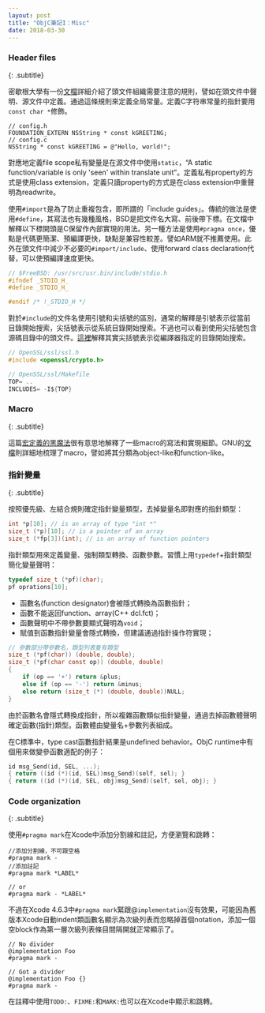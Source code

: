 ```yaml
---
layout: post
title: "ObjC筆記I：Misc"
date: 2018-03-30
---
```


### Header files
{: .subtitle}

密歇根大學有一份[文檔](http://umich.edu/~eecs381/handouts/CHeaderFileGuidelines.pdf)詳細介紹了頭文件組織需要注意的規則，譬如在頭文件中聲明、源文件中定義<!-- more -->。通過這條規則來定義全局常量。定義C字符串常量的指針要用```const char *```修飾。

```objc
// config.h
FOUNDATION_EXTERN NSString * const kGREETING;
// config.c
NSString * const kGREETING = @"Hello, world!";
```

對應地定義file scope私有變量是在源文件中使用```static```，“A static function/variable is only 'seen' within translate unit”。定義私有property的方式是使用class extension，定義只讀property的方式是在class extension中重聲明為readwrite。

使用```#import```是為了防止重複包含，即所謂的「include guides」。傳統的做法是使用```#define```，其寫法也有幾種風格，BSD是把文件名大寫、前後帶下標。在文檔中解釋以下標開頭是C保留作內部實現的用法。另一種方法是使用```#pragma once```，優點是代碼更簡潔、預編譯更快，缺點是兼容性較差。譬如ARM就不推薦使用。此外在頭文件中減少不必要的```#import/include```、使用forward class declaration代替，可以使預編譯速度更快。

```c
// $FreeBSD: /usr/src/usr.bin/include/stdio.h
#ifndef _STDIO_H_
#define _STDIO_H_

#endif /* !_STDIO_H */
```

對於```#include```的文件名使用引號和尖括號的區別，通常的解釋是引號表示從當前目錄開始搜索，尖括號表示從系統目錄開始搜索。不過也可以看到使用尖括號包含源碼目錄中的頭文件。[這裡](https://stackoverflow.com/questions/4118376/what-are-the-rules-on-include-xxx-h-vs-include-xxx-h)解釋其實尖括號表示從編譯器指定的目錄開始搜索。

```c
// OpenSSL/ssl/ssl.h
#include <openssl/crypto.h>

// OpenSSL/ssl/Makefile
TOP= ..
INCLUDES= -I${TOP}
```

### Macro
{: .subtitle}

這篇[宏定義的黑魔法](https://onevcat.com/2014/01/black-magic-in-macro/)很有意思地解釋了一些macro的寫法和實現細節。GNU的[文檔](https://gcc.gnu.org/onlinedocs/cpp/Macros.html)則詳細地梳理了macro，譬如將其分類為object-like和function-like。

### 指針變量
{: .subtitle}

按照優先級、左結合規則確定指針變量類型，去掉變量名即對應的指針類型：

```c
int *p[10]; // is an array of type "int *"
size_t (*p)[10]; // is a pointer of an array
size_t (*fp[3])(int); // is an array of function pointers
```

指針類型用來定義變量、強制類型轉換、函數參數。習慣上用```typedef```+指針類型簡化變量聲明：

```c
typedef size_t (*pf)(char);
pf oprations[10];
```

- 函數名(function designator)會被隱式轉換為函數指針；
- 函數不能返回function、array(C++ dcl.fct)；
- 函數聲明中不帶參數要顯式聲明為```void```；
- 賦值到函數指針變量會隱式轉換，但建議通過指針操作符實現；

```c
// 參數部分帶參數名，類型列表隻有類型
size_t (*pf(char)) (double, double);
size_t (*pf(char const op)) (double, double)
{
    if (op == '+') return &plus;
    else if (op == '-') return &minus;
    else return (size_t (*) (double, double))NULL;
}
```

由於函數名會隱式轉換成指針，所以複雜函數類似指針變量，通過去掉函數體聲明確定函數(指針)類型。函數體由變量名+參數列表組成。

在C標準中，type cast函數指針結果是undefined behavior。ObjC runtime中有個用來做變參函數適配的例子：

```c
id msg_Send(id, SEL, ...);
{ return ((id (*)(id, SEL))msg_Send)(self, sel); }
{ return ((id (*)(id, SEL, obj)msg_Send)(self, sel, obj); }
```

### Code organization
{: .subtitle}

使用```#pragma mark```在Xcode中添加分割線和註記，方便瀏覽和跳轉：

```objc
//添加分割線，不可跟空格
#pragma mark -
//添加註記
#pragma mark *LABEL*

// or
#pragma mark - *LABEL*
```

不過在Xcode 4.6.3中```#pragma mark```緊跟@```implementation```沒有效果，可能因為舊版本Xcode自動indent類函數名顯示為次級列表而忽略掉首個notation，添加一個空block作為第一層次級列表條目間隔開就正常顯示了。

```objc
// No divider
@implementation Foo
#pragma mark -

// Got a divider
@implementation Foo {}
#pragma mark -
```

在註釋中使用```TODO:```、```FIXME:```和```MARK:```也可以在Xcode中顯示和跳轉。
